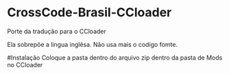 # CrossCode-Brasil-CCloader
Porte da tradução para o CCloader

Ela sobrepõe a lingua inglêsa. Não usa mais o codigo fomte.

#Instalação
Coloque a pasta dentro do arquivo zip dentro da pasta de Mods no CCloader
